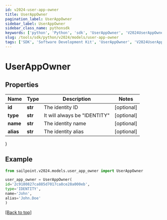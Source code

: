 ```yaml
---
id: v2024-user-app-owner
title: UserAppOwner
pagination_label: UserAppOwner
sidebar_label: UserAppOwner
sidebar_class_name: pythonsdk
keywords: ['python', 'Python', 'sdk', 'UserAppOwner', 'V2024UserAppOwner']
slug: /tools/sdk/python/v2024/models/user-app-owner
tags: ['SDK', 'Software Development Kit', 'UserAppOwner', 'V2024UserAppOwner']
---
```


# UserAppOwner

## Properties

| Name      | Type    | Description                    | Notes      |
| --------- | ------- | ------------------------------ | ---------- |
| **id**    | **str** | The identity ID                | [optional] |
| **type**  | **str** | It will always be \"IDENTITY\" | [optional] |
| **name**  | **str** | The identity name              | [optional] |
| **alias** | **str** | The identity alias             | [optional] |

}

## Example

```python
from sailpoint.v2024.models.user_app_owner import UserAppOwner

user_app_owner = UserAppOwner(
id='2c9180827ca885d7017ca8ce28a000eb',
type='IDENTITY',
name='John',
alias='John.Doe'
)

```

[[Back to top]](#)
